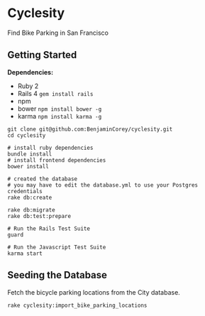 # Cyclesity
Find Bike Parking in San Francisco

## Getting Started

**Dependencies:**
- Ruby 2
- Rails 4 `gem install rails`
- npm
- bower `npm install bower -g`
- karma `npm install karma -g`

```
git clone git@github.com:BenjaminCorey/cyclesity.git
cd cyclesity

# install ruby dependencies
bundle install
# install frontend dependencies
bower install

# created the database
# you may have to edit the database.yml to use your Postgres credentials
rake db:create

rake db:migrate
rake db:test:prepare

# Run the Rails Test Suite
guard

# Run the Javascript Test Suite
karma start
```

## Seeding the Database
Fetch the bicycle parking locations from the City database.
```
rake cyclesity:import_bike_parking_locations
```